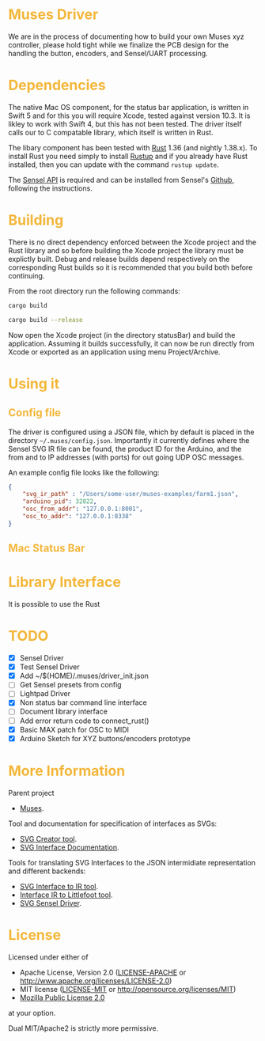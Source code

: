 
# <span style="color:#F3B73B">Muses Driver</span>

We are in the process of documenting how to build your own Muses xyz controller, please hold tight while we 
finalize the PCB design for the handling the button, encoders, and Sensel/UART processing.

#  <span style="color:#F3B73B">Dependencies</span>

The native Mac OS component, for the status bar application, is written in Swift 5 and for this you will require Xcode, tested against version 10.3. It is likley to work with Swift 4, but this has not been tested. The driver itself calls our to C compatable library, which itself is written in Rust.

The libary component has been tested with [Rust](https://www.rust-lang.org/) 1.36 (and nightly 1.38.x). To install Rust you need simply to install
[Rustup](https://rustup.rs/) and if you already have Rust installed, then you can update with the command ```rustup update```.

The [Sensel API](https://guide.sensel.com/api/) is required and can be installed from Sensel's [Github](https://github.com/sensel/sensel-api), following the instructions. 

#  <span style="color:#F3B73B">Building</span>

There is no direct dependency enforced between the Xcode project and the Rust
library and so before building the Xcode project the library must be explictly
built. Debug and release builds depend respectively on the corresponding Rust
builds so it is recommended that you build both before continuing. 

From the root directory run the following commands:

```bash
cargo build
```

```bash
cargo build --release
```

Now open the Xcode project (in the directory statusBar) and build the application. Assuming it builds successfully, it can now be run directly from Xcode or exported as an application using menu Project/Archive.

#  <span style="color:#F3B73B">Using it</span>

## <span style="color:#F3B73B">Config file</span>

The driver is configured using a JSON file, which by default is placed in the directory ```~/.muses/config.json```. Importantly it currently defines where
the Sensel SVG IR file can be found, the product ID for the Arduino, and 
the from and to IP addresses (with ports) for out going UDP OSC messages.

An example config file looks like the following:

```json
{
    "svg_ir_path" : "/Users/some-user/muses-examples/farm1.json",
    "arduino_pid": 32822,
    "osc_from_addr": "127.0.0.1:8001",
    "osc_to_addr": "127.0.0.1:8338"
}
```

## <span style="color:#F3B73B">Mac Status Bar</span>

# <span style="color:#F3B73B">Library Interface</span>

It is possible to use the Rust

# <span style="color:#F3B73B">TODO</span>

- [X] Sensel Driver
- [X] Test Sensel Driver
- [X] Add ~/$(HOME)/.muses/driver_init.json
- [ ] Get Sensel presets from config
- [ ] Lightpad Driver
- [X] Non status bar command line interface
- [ ] Document library interface
- [ ] Add error return code to connect_rust()
- [X] Basic MAX patch for OSC to MIDI
- [X] Arduino Sketch for XYZ buttons/encoders prototype

#  <span style="color:#F3B73B">More Information</span>

Parent project

   - [Muses](https://muses-dmi.github.io/).

Tool and documentation for specification of interfaces as SVGs:

   - [SVG Creator tool](https://github.com/muses-dmi/svg-creator).
   - [SVG Interface Documentation](https://github.com/muses-dmi/svg-creator/blob/master/docs/interfaces.md).

Tools for translating SVG Interfaces to the JSON intermidiate representation and different backends:

   - [SVG Interface to IR tool](https://github.com/muses-dmi/svg_interface).
   - [Interface IR to Littlefoot tool](https://github.com/muses-dmi/svg-littlefoot).
   - [SVG Sensel Driver](https://github.com/muses-dmi/sensel_osc).

#  <span style="color:#F3B73B">License</span>

Licensed under either of

 * Apache License, Version 2.0 ([LICENSE-APACHE](LICENSE-APACHE) or http://www.apache.org/licenses/LICENSE-2.0)
 * MIT license ([LICENSE-MIT](LICENSE-MIT) or http://opensource.org/licenses/MIT)
 * [Mozilla Public License 2.0](https://www.mozilla.org/en-US/MPL/2.0/)

at your option.

Dual MIT/Apache2 is strictly more permissive.